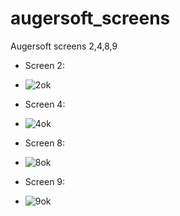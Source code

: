 # augersoft_screens

Augersoft screens 2,4,8,9

- Screen 2:
- ![2ok](https://user-images.githubusercontent.com/67455750/130320500-da32044c-dde6-417c-9fb6-e7fcadb89950.PNG)

- Screen 4:
- ![4ok](https://user-images.githubusercontent.com/67455750/130320513-07f405f6-efdb-4d50-87ea-14dffaa6b4db.PNG)

- Screen 8:
- ![8ok](https://user-images.githubusercontent.com/67455750/130320518-df33837a-9dfc-41bc-b223-2c54c33ce15d.PNG)

- Screen 9:
- ![9ok](https://user-images.githubusercontent.com/67455750/130320521-832ed669-dad3-48ad-b258-fcf87f729987.PNG)

